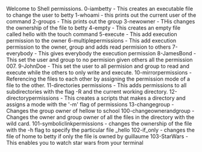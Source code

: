 Welcome to Shell permissions.
0-iambetty - This creates an executable file to change the user to betty
1-whoami - this prints out the current user of the command
2-groups - This prints out the group
3-newowner - THis changes the ownership of the file to betty
4-empty - This creates an empty file called hello with the touch command
5-execute - This add execution permission to the owner
6-multiplepermissions - This add execution permission to the owner, group and adds read permision to others
7-everybody - This gives everybody the execution permission
8-JamesBond  - This set the user and group to no permision given others all the permission 007.
9-JohnDoe  - This set the user to all permision and group to read and execute while the others to only write and execute.
10-mirrorpermissions - Referencing the files to each other by assigning the permission mode of a file to the other.
11-directories permissions - This adds permissions to all subdirectories with the flag -R and the current working directory.
12-directorypermissions - This creates a scripts that makes a directory and assigns a mode with the '-m' flag of permissions
13-changegroup - Changes the group owner of hellow to school
100-changeownerandgroup - Changes the owner and group owner of all the files in the directory with the wild card.
101-symboliclinkpermissions - changes the ownership of the file with the -h flag to specify the particular file _hello
102-if_only - changes the file of home to betty if only the file is owned by guillaume
103-StarWars - This enables you to watch star wars from your terminal
